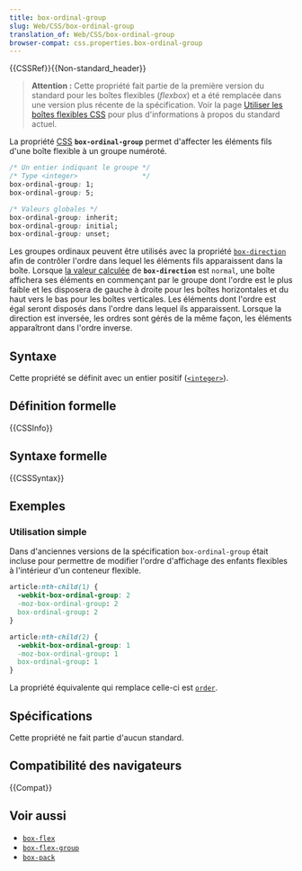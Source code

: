 ```yaml
---
title: box-ordinal-group
slug: Web/CSS/box-ordinal-group
translation_of: Web/CSS/box-ordinal-group
browser-compat: css.properties.box-ordinal-group
---
```

{{CSSRef}}{{Non-standard_header}}

> **Attention :** Cette propriété fait partie de la première version du standard pour les boîtes flexibles (<i lang="en">flexbox</i>) et a été remplacée dans une version plus récente de la spécification. Voir la page [Utiliser les boîtes flexibles CSS](/fr/docs/Web/CSS/CSS_Flexible_Box_Layout/Using_CSS_flexible_boxes) pour plus d'informations à propos du standard actuel.

La propriété [CSS](/fr/docs/Web/CSS) **`box-ordinal-group`** permet d'affecter les éléments fils d'une boîte flexible à un groupe numéroté.

```css
/* Un entier indiquant le groupe */
/* Type <integer>                */
box-ordinal-group: 1;
box-ordinal-group: 5;

/* Valeurs globales */
box-ordinal-group: inherit;
box-ordinal-group: initial;
box-ordinal-group: unset;
```

Les groupes ordinaux peuvent être utilisés avec la propriété [`box-direction`](/fr/docs/Web/CSS/box-direction) afin de contrôler l'ordre dans lequel les éléments fils apparaissent dans la boîte. Lorsque [la valeur calculée](/fr/docs/Web/CSS/computed_value) de **`box-direction`** est `normal`, une boîte affichera ses éléments en commençant par le groupe dont l'ordre est le plus faible et les disposera de gauche à droite pour les boîtes horizontales et du haut vers le bas pour les boîtes verticales. Les éléments dont l'ordre est égal seront disposés dans l'ordre dans lequel ils apparaissent. Lorsque la direction est inversée, les ordres sont gérés de la même façon, les éléments apparaîtront dans l'ordre inverse.

## Syntaxe

Cette propriété se définit avec un entier positif ([`<integer>`](/fr/docs/Web/CSS/integer)).

## Définition formelle

{{CSSInfo}}

## Syntaxe formelle

{{CSSSyntax}}

## Exemples

### Utilisation simple

Dans d'anciennes versions de la spécification `box-ordinal-group` était incluse pour permettre de modifier l'ordre d'affichage des enfants flexibles à l'intérieur d'un conteneur flexible.

```css
article:nth-child(1) {
  -webkit-box-ordinal-group: 2
  -moz-box-ordinal-group: 2
  box-ordinal-group: 2
}

article:nth-child(2) {
  -webkit-box-ordinal-group: 1
  -moz-box-ordinal-group: 1
  box-ordinal-group: 1
}
```

La propriété équivalente qui remplace celle-ci est [`order`](/fr/docs/Web/CSS/order).

## Spécifications

Cette propriété ne fait partie d'aucun standard.

## Compatibilité des navigateurs

{{Compat}}

## Voir aussi

- [`box-flex`](/fr/docs/Web/CSS/box-flex)
- [`box-flex-group`](/fr/docs/Web/CSS/box-flex-group)
- [`box-pack`](/fr/docs/Web/CSS/box-pack)
